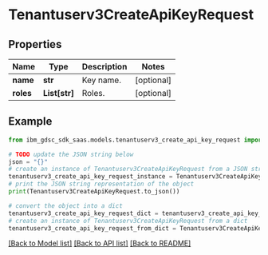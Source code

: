 # Tenantuserv3CreateApiKeyRequest


## Properties

Name | Type | Description | Notes
------------ | ------------- | ------------- | -------------
**name** | **str** | Key name. | [optional] 
**roles** | **List[str]** | Roles. | [optional] 

## Example

```python
from ibm_gdsc_sdk_saas.models.tenantuserv3_create_api_key_request import Tenantuserv3CreateApiKeyRequest

# TODO update the JSON string below
json = "{}"
# create an instance of Tenantuserv3CreateApiKeyRequest from a JSON string
tenantuserv3_create_api_key_request_instance = Tenantuserv3CreateApiKeyRequest.from_json(json)
# print the JSON string representation of the object
print(Tenantuserv3CreateApiKeyRequest.to_json())

# convert the object into a dict
tenantuserv3_create_api_key_request_dict = tenantuserv3_create_api_key_request_instance.to_dict()
# create an instance of Tenantuserv3CreateApiKeyRequest from a dict
tenantuserv3_create_api_key_request_from_dict = Tenantuserv3CreateApiKeyRequest.from_dict(tenantuserv3_create_api_key_request_dict)
```
[[Back to Model list]](../README.md#documentation-for-models) [[Back to API list]](../README.md#documentation-for-api-endpoints) [[Back to README]](../README.md)


